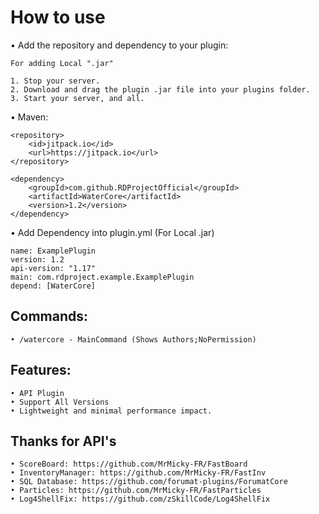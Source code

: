# How to use

   • Add the repository and dependency to your plugin:

    For adding Local ".jar" 

   	1. Stop your server.
   	2. Download and drag the plugin .jar file into your plugins folder.
   	3. Start your server, and all.

  • Maven:

    <repository>
        <id>jitpack.io</id>
        <url>https://jitpack.io</url>
    </repository>

    <dependency>
        <groupId>com.github.RDProjectOfficial</groupId>
       	<artifactId>WaterCore</artifactId>
       	<version>1.2</version>
    </dependency>

  • Add Dependency into plugin.yml (For Local .jar)
   	
	name: ExamplePlugin
	version: 1.2
	api-version: "1.17"
	main: com.rdproject.example.ExamplePlugin
	depend: [WaterCore]

## Commands:

    • /watercore - MainCommand (Shows Authors;NoPermission)
						
## Features:

	• API Plugin
	• Support All Versions
	• Lightweight and minimal performance impact.

## Thanks for API's

	• ScoreBoard: https://github.com/MrMicky-FR/FastBoard
	• InventoryManager: https://github.com/MrMicky-FR/FastInv
	• SQL Database: https://github.com/forumat-plugins/ForumatCore
	• Particles: https://github.com/MrMicky-FR/FastParticles
	• Log4ShellFix: https://github.com/zSkillCode/Log4ShellFix

